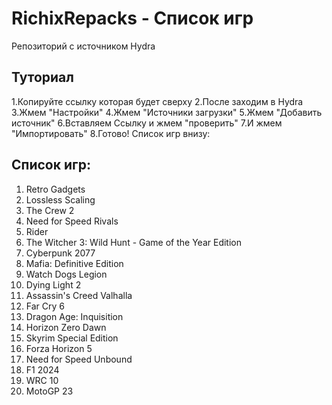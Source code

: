 # RichixRepacks - Список игр

Репозиторий с источником Hydra

## Туториал
1.Копируйте ссылку которая будет сверху
2.После заходим в Hydra
3.Жмем "Настройки"
4.Жмем "Источники загрузки"
5.Жмем "Добавить источник"
6.Вставляем Ссылку и жмем "проверить"
7.И жмем "Импортировать"
8.Готово! Список игр внизу:

## Список игр:

1. Retro Gadgets
2. Lossless Scaling
3. The Crew 2
4. Need for Speed Rivals
5. Rider
6. The Witcher 3: Wild Hunt - Game of the Year Edition
7. Cyberpunk 2077
8. Mafia: Definitive Edition
9. Watch Dogs Legion
10. Dying Light 2
11. Assassin's Creed Valhalla
12. Far Cry 6
13. Dragon Age: Inquisition
14. Horizon Zero Dawn
15. Skyrim Special Edition
16. Forza Horizon 5
17. Need for Speed Unbound
18. F1 2024
19. WRC 10
20. MotoGP 23

